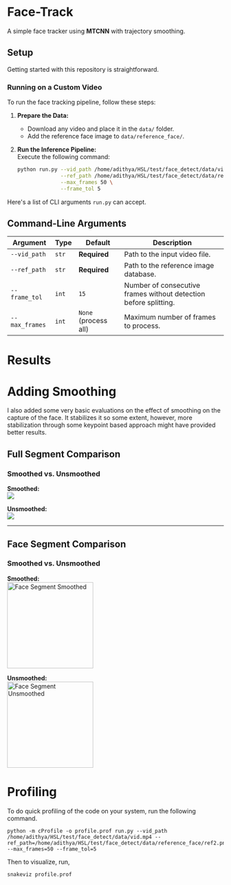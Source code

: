 # **Face-Track**
A simple face tracker using **MTCNN** with trajectory smoothing.

## **Setup**
Getting started with this repository is straightforward.

### **Running on a Custom Video**
To run the face tracking pipeline, follow these steps:

1. **Prepare the Data:**  
   - Download any video and place it in the `data/` folder.  
   - Add the reference face image to `data/reference_face/`.

2. **Run the Inference Pipeline:**  
   Execute the following command:  
   ```bash
   python run.py --vid_path /home/adithya/HSL/test/face_detect/data/vid.mp4 \
                 --ref_path /home/adithya/HSL/test/face_detect/data/reference_face/ref2.png \
                 --max_frames 50 \
                 --frame_tol 5

Here's a list of CLI arguments `run.py` can accept.
## **Command-Line Arguments**

| Argument        | Type    | Default              | Description                                                                |
|-----------------|---------|----------------------|----------------------------------------------------------------------------|
| `--vid_path`    | `str`   | **Required**         | Path to the input video file.                                              |
| `--ref_path`    | `str`   | **Required**         | Path to the reference image database.                                      |
| `--frame_tol`   | `int`   | `15`                 | Number of consecutive frames without detection before splitting.           |
| `--max_frames`  | `int`   | `None` (process all) | Maximum number of frames to process.                                       |


# **Results**


# **Adding Smoothing**
I also added some very basic evaluations on the effect of smoothing on the capture of the face. It stabilizes it so some extent, however, more stabilization through some keypoint based approach might have provided better results.
## Full Segment Comparison  
### Smoothed vs. Unsmoothed  
**Smoothed:**  
![<video controls src="demo_src/full_segment_smoothed.mp4" title="Full Segment Smoothed"></video>  ](demo_src/full_smoothed.gif)

**Unsmoothed:**  
![<video controls src="demo_src/full_segment_unsmoothed.mp4" title="Full Segment Unsmoothed"></video>  ](demo_src/full_unsmoothed.gif)

---

## Face Segment Comparison  
### Smoothed vs. Unsmoothed  

**Smoothed:**  
<img src="demo_src/face_smoothed.gif" title="Face Segment Smoothed" width="200" />

**Unsmoothed:**  
<img src="demo_src/face_unsmoothed.gif" title="Face Segment Unsmoothed" width="200" />

# Profiling
To do quick profiling of the code on your system, run the following command.
```
python -m cProfile -o profile.prof run.py --vid_path /home/adithya/HSL/test/face_detect/data/vid.mp4 --ref_path=/home/adithya/HSL/test/face_detect/data/reference_face/ref2.png --max_frames=50 --frame_tol=5
```
Then to visualize, run,

```snakeviz profile.prof ```

